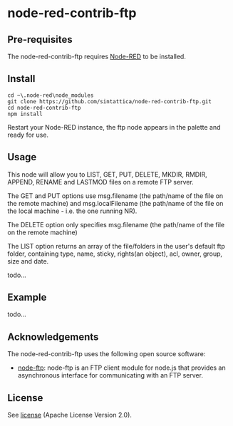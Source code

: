 node-red-contrib-ftp
========================

Pre-requisites
-------

The node-red-contrib-ftp requires <a href="http://nodered.org" target="_new">Node-RED</a> to be installed.


Install
-------

```
cd ~\.node-red\node_modules
git clone https://github.com/sintattica/node-red-contrib-ftp.git
cd node-red-contrib-ftp
npm install
```

Restart your Node-RED instance, the ftp node appears in the palette and ready for use.


Usage
-------

This node will allow you to LIST, GET, PUT, DELETE, MKDIR, RMDIR, APPEND, RENAME and LASTMOD files on a remote FTP server.

The GET and PUT options use msg.filename (the path/name of the file on the remote machine) and msg.localFilename (the path/name of the file on the local machine - i.e. the one running NR).

The DELETE option only specifies msg.filename (the path/name of the file on the remote machine)

The LIST option returns an array of the file/folders in the user's default ftp folder, containing
type, name, sticky, rights(an object), acl, owner, group, size and date.

todo...

Example
---------

todo...

Acknowledgements
----------------

The node-red-contrib-ftp uses the following open source software:

- [node-ftp](https://github.com/mscdex/node-ftp): node-ftp is an FTP client module for node.js that provides an asynchronous interface for communicating with an FTP server.

License
-------

See [license](https://github.com/joeartsea/node-red-contrib-ftp/blob/master/LICENSE) (Apache License Version 2.0).
